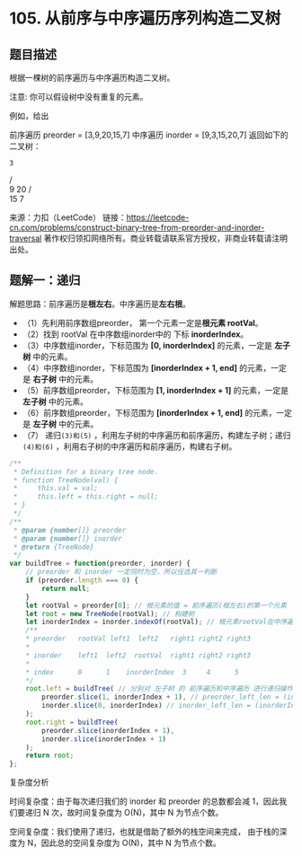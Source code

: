 # 105. 从前序与中序遍历序列构造二叉树

## 题目描述

根据一棵树的前序遍历与中序遍历构造二叉树。

注意:
你可以假设树中没有重复的元素。

例如，给出

前序遍历 preorder = [3,9,20,15,7]
中序遍历 inorder = [9,3,15,20,7]
返回如下的二叉树：

    3
   / \
  9  20
    /  \
   15   7

来源：力扣（LeetCode）
链接：https://leetcode-cn.com/problems/construct-binary-tree-from-preorder-and-inorder-traversal
著作权归领扣网络所有。商业转载请联系官方授权，非商业转载请注明出处。

## 题解一：递归

解题思路：前序遍历是**根左右**。中序遍历是**左右根**。

- （1）先利用前序数组preorder， 第一个元素一定是**根元素 rootVal**。
- （2）找到 rootVal 在中序数组inorder中的 下标 **inorderIndex**。
- （3）中序数组inorder，下标范围为 **[0, inorderIndex]** 的元素，一定是 **左子树** 中的元素。
- （4）中序数组inorder，下标范围为 **[inorderIndex + 1, end]** 的元素，一定是 **右子树** 中的元素。
- （5）前序数组preorder，下标范围为 **[1, inorderIndex + 1]** 的元素，一定是 **左子树** 中的元素。
- （6）前序数组preorder，下标范围为 **[inorderIndex + 1, end]** 的元素，一定是 **左子树** 中的元素。
- （7） 递归```(3)和(5)``` ，利用左子树的中序遍历和前序遍历，构建左子树；递归```(4)和(6)``` ，利用右子树的中序遍历和前序遍历，构建右子树。

```js
/**
 * Definition for a binary tree node.
 * function TreeNode(val) {
 *     this.val = val;
 *     this.left = this.right = null;
 * }
 */
/**
 * @param {number[]} preorder
 * @param {number[]} inorder
 * @return {TreeNode}
 */
var buildTree = function(preorder, inorder) {
    // preorder 和 inorder 一定同时为空，所以任选其一判断
    if (preorder.length === 0) {
        return null;
    }
    let rootVal = preorder[0]; // 根元素的值 = 前序遍历(根左右)的第一个元素
    let root = new TreeNode(rootVal); // 构建树
    let inorderIndex = inorder.indexOf(rootVal); // 根元素rootVal在中序遍历中的下标
    /**
    * preorder   rootVal left1  left2   right1 right2 right3
    * 
    * inorder    left1  left2  rootVal  right1 right2 right3
    * 
    * index      0      1    inorderIndex  3     4      5
    */
    root.left = buildTree( // 分别对 左子树 的 前序遍历和中序遍历 进行递归操作
        preorder.slice(1, inorderIndex + 1), // preorder_left_len = (inorderIndex + 1) - 1
        inorder.slice(0, inorderIndex) // inorder_left_len = (inorderIndex) - 0
    );
    root.right = buildTree(
        preorder.slice(inorderIndex + 1),
        inorder.slice(inorderIndex + 1)
    );
    return root;
};
```

复杂度分析

时间复杂度：由于每次递归我们的 inorder 和 preorder 的总数都会减 1，因此我们要递归 N 次，故时间复杂度为 O(N)，其中 N 为节点个数。

空间复杂度：我们使用了递归，也就是借助了额外的栈空间来完成， 由于栈的深度为 N，因此总的空间复杂度为 O(N)，其中 N 为节点个数。


